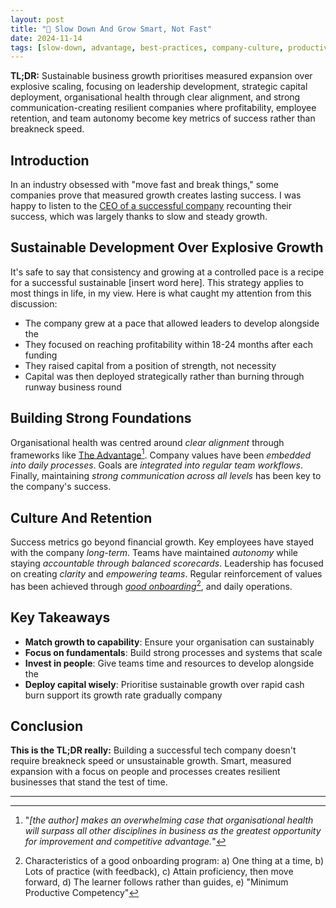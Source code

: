 ```yaml
---
layout: post
title: "🐢 Slow Down And Grow Smart, Not Fast"
date: 2024-11-14
tags: [slow-down, advantage, best-practices, company-culture, productivity, decision-making, business-value, real-value]
---
```


**TL;DR:** Sustainable business growth prioritises measured expansion over explosive scaling, focusing on leadership development, strategic capital deployment, organisational health through clear alignment, and strong communication-creating resilient companies where profitability, employee retention, and team autonomy become key metrics of success rather than breakneck speed.
<!--more-->

## Introduction

In an industry obsessed with "move fast and break things," some companies prove that measured growth creates lasting success. I was happy to listen to the [CEO of a successful company](https://saasscalingsecrets.buzzsprout.com/2172375/episodes/15926541-why-slower-growth-could-be-your-fast-track-to-success-with-roan-lavery-ceo-of-freeagent) recounting their success, which was largely thanks to slow and steady growth.

## Sustainable Development Over Explosive Growth

It's safe to say that consistency and growing at a controlled pace is a recipe for a successful sustainable [insert word here]. This strategy applies to most things in life, in my view. Here is what caught my attention from this discussion:

- The company grew at a pace that allowed leaders to develop alongside the
- They focused on reaching profitability within 18-24 months after each funding
- They raised capital from a position of strength, not necessity
- Capital was then deployed strategically rather than burning through runway
  business   round

## Building Strong Foundations

Organisational health was centred around _clear alignment_ through frameworks like [The Advantage](https://www.tablegroup.com/product/the-advantage/)[^1]. Company values have been _embedded into daily processes_. Goals are _integrated into regular team workflows_. Finally, maintaining _strong communication across all levels_ has been key to the company's success.

## Culture And Retention

Success metrics go beyond financial growth. Key employees have stayed with the company _long-term_. Teams have maintained _autonomy_ while staying _accountable through balanced scorecards_. Leadership has focused on creating _clarity_ and _empowering teams_. Regular reinforcement of values has been achieved through _[good onboarding](https://youtube.com/watch?v=Og7NzaVpceE)_[^2], and daily operations.

## Key Takeaways

- **Match growth to capability**: Ensure your organisation can sustainably
- **Focus on fundamentals**: Build strong processes and systems that scale
- **Invest in people**: Give teams time and resources to develop alongside the
- **Deploy capital wisely**: Prioritise sustainable growth over rapid cash burn
  support its growth rate   gradually   company

## Conclusion

**This is the TL;DR really:** Building a successful tech company doesn't require breakneck speed or unsustainable growth. Smart, measured expansion with a focus on people and processes creates resilient businesses that stand the test of time.

---

[^1]: "_[the author] makes an overwhelming case that organisational health will
    surpass all other disciplines in business as the greatest opportunity for
    improvement and competitive advantage._"

[^2]: Characteristics of a good onboarding program: a) One thing at a time, b)
    Lots of practice (with feedback), c) Attain proficiency, then move forward,
    d) The learner follows rather than guides, e) "Minimum Productive
    Competency"
